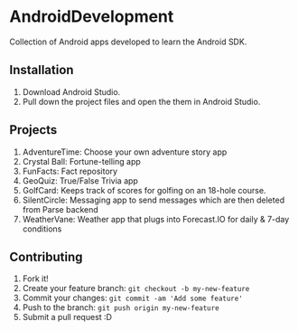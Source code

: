 # AndroidDevelopment

Collection of Android apps developed to learn the Android SDK.

## Installation

1. Download Android Studio.
2. Pull down the project files and open the them in Android Studio.

## Projects

1. AdventureTime:	  Choose your own adventure story app
2. Crystal Ball:	  Fortune-telling app
3. FunFacts:        Fact repository	
4. GeoQuiz:         True/False Trivia app
5. GolfCard: 	      Keeps track of scores for golfing on an 18-hole course.
6. SilentCircle:	  Messaging app to send messages which are then deleted from Parse backend
7. WeatherVane:     Weather app that plugs into Forecast.IO for daily & 7-day conditions

## Contributing

1. Fork it!
2. Create your feature branch: `git checkout -b my-new-feature`
3. Commit your changes: `git commit -am 'Add some feature'`
4. Push to the branch: `git push origin my-new-feature`
5. Submit a pull request :D
